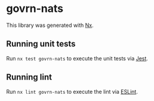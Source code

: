 # govrn-nats

This library was generated with [Nx](https://nx.dev).

## Running unit tests

Run `nx test govrn-nats` to execute the unit tests via [Jest](https://jestjs.io).

## Running lint

Run `nx lint govrn-nats` to execute the lint via [ESLint](https://eslint.org/).

